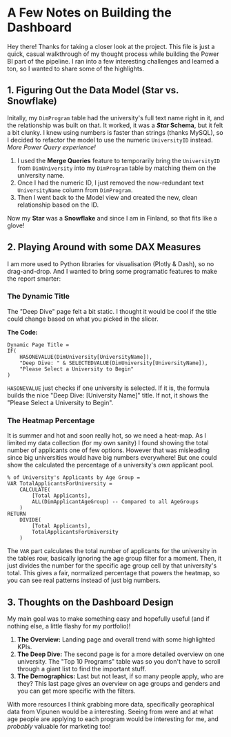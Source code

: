 # A Few Notes on Building the Dashboard

Hey there! Thanks for taking a closer look at the project. This file is just a quick, casual walkthrough of my thought process while building the Power BI part of the pipeline. I ran into a few interesting challenges and learned a ton, so I wanted to share some of the highlights.

## 1. Figuring Out the Data Model (Star vs. Snowflake)

Initally, my `DimProgram` table had the university's full text name right in it, and the relationship was built on that. It worked, it was a ***Star* Schema**, but it felt a bit clunky. I knew using numbers is faster than strings (thanks MySQL), so I decided to refactor the model to use the numeric `UniversityID` instead. *More Power Query experience!*

1.  I used the **Merge Queries** feature to temporarily bring the `UniversityID` from `DimUniversity` into my `DimProgram` table by matching them on the university name.
2.  Once I had the numeric ID, I just removed the now-redundant text `UniversityName` column from `DimProgram`.
3.  Then I went back to the Model view and created the new, clean relationship based on the ID.

Now my **Star** was a **Snowflake** and since I am in Finland, so that fits like a glove!

## 2. Playing Around with some DAX Measures

I am more used to Python libraries for visualisation (Plotly & Dash), so no drag-and-drop. And I wanted to bring some programatic features to make the report smarter:

### The Dynamic Title
The "Deep Dive" page felt a bit static. I thought it would be cool if the title could change based on what you picked in the slicer.

**The Code:**
```dax
Dynamic Page Title = 
IF(
    HASONEVALUE(DimUniversity[UniversityName]),
    "Deep Dive: " & SELECTEDVALUE(DimUniversity[UniversityName]),
    "Please Select a University to Begin"
)
```
`HASONEVALUE` just checks if one university is selected. If it is, the formula builds the nice "Deep Dive: [University Name]" title. If not, it shows the "Please Select a University to Begin".

### The Heatmap Percentage
It is summer and hot and soon really hot, so we need a heat-map. As I limited my data collection (for my own sanity) I found showing the total number of applicants one of few options. However that was misleading since big universities would have big numbers everywhere! But one could show the calculated the percentage of a university's *own* applicant pool.

```dax
% of University's Applicants by Age Group = 
VAR TotalApplicantsForUniversity =
    CALCULATE(
        [Total Applicants],
        ALL(DimApplicantAgeGroup) -- Compared to all AgeGroups
    )
RETURN
    DIVIDE(
        [Total Applicants],
        TotalApplicantsForUniversity
    )
```
The `VAR` part calculates the total number of applicants for the university in the tables row, basically ignoring the age group filter for a moment. Then, it just divides the number for the specific age group cell by that university's total. This gives a fair, normalized percentage that powers the heatmap, so you can see real patterns instead of just big numbers.

## 3. Thoughts on the Dashboard Design

My main goal was to make something easy and hopefully useful (and if nothing else, a little flashy for my portfolio)!

1.  **The Overview:** Landing page and overall trend with some highlighted KPIs.
2.  **The Deep Dive:** The second page is for a more detailed overview on one university. The "Top 10 Programs" table was so you don't have to scroll through a giant list to find the important stuff.
3.  **The Demographics:** Last but not least, if so many people apply, who are they? This last page gives an overview on age groups and genders and you can get more specific with the filters.

With more resources I think grabbing more data, specifically georaphical data from Vipunen would be a interesting. Seeing from were and at what age people are applying to each program would be interesting for me, and *probably* valuable for marketing too!